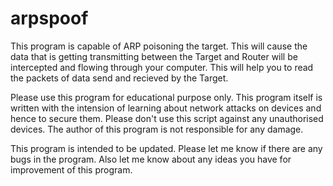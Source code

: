# arpspoof

This program is capable of ARP poisoning the target. This will cause the data that is getting transmitting between the Target and Router will be intercepted and flowing through your computer. This will help you to read the packets of data send and recieved by the Target.

Please use this program for educational purpose only. This program itself is written with the intension of learning about network attacks on devices and hence to secure them. Please don't use this script against any unauthorised devices. The author of this program is not responsible for any damage.

This program is intended to be updated. Please let me know if there are any bugs in the program. Also let me know about any ideas you have for improvement of this program.
